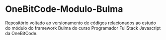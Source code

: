 # OneBitCode-Modulo-Bulma
Repositório voltado ao versionamento de códigos relacionados ao estudo do módulo do framework Bulma do curso Programador FullStack Javascript da OneBitCode.
